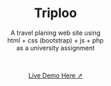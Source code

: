 <h1 align="center">Triploo</h1>

  <p align="center">A travel planing web site using <br> html + css (bootstrap) + js + php <br> as a university assignment</p>


<br>

<p align="center">
  <a href="https://earthly-azimuths.000webhostapp.com/" target="_blank">Live Demo Here ⇗ </a>
</p>
